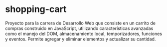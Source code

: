 # shopping-cart
Proyecto para la carrera de Desarrollo Web que consiste en un carrito de compras construido en JavaScript, utilizando características avanzadas como el manejo del DOM, almacenamiento local, temporizadores, funciones y eventos. Permite agregar y eliminar elementos y actualizar su cantidad. 
